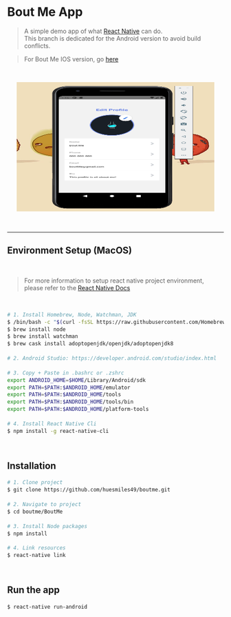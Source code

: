# Bout Me App

> A simple demo app of what [React Native](https://reactnative.dev/) can do. \
> This branch is dedicated for the Android version to avoid build conflicts.

> For Bout Me IOS version, go [here](https://github.com/huesmiles49/boutme/tree/master-ios)

<br />

<p align="center">
  <img width="460" height="300" src="https://github.com/huesmiles49/boutme/blob/master-android/BoutMe/assets/images/demo-pic-android.png">
</p>

<br />

---

## Environment Setup (MacOS)
<br />

> For more information to setup react native project environment, please refer to the [React Native Docs](https://reactnative.dev/docs/environment-setup)

<br />

```bash
# 1. Install Homebrew, Node, Watchman, JDK
$ /bin/bash -c "$(curl -fsSL https://raw.githubusercontent.com/Homebrew/install/master/install.sh)"
$ brew install node
$ brew install watchman
$ brew cask install adoptopenjdk/openjdk/adoptopenjdk8

# 2. Android Studio: https://developer.android.com/studio/index.html

# 3. Copy + Paste in .bashrc or .zshrc
export ANDROID_HOME=$HOME/Library/Android/sdk
export PATH=$PATH:$ANDROID_HOME/emulator
export PATH=$PATH:$ANDROID_HOME/tools
export PATH=$PATH:$ANDROID_HOME/tools/bin
export PATH=$PATH:$ANDROID_HOME/platform-tools

# 4. Install React Native Cli
$ npm install -g react-native-cli
```
<br />

## Installation

```bash
# 1. Clone project
$ git clone https://github.com/huesmiles49/boutme.git

# 2. Navigate to project
$ cd boutme/BoutMe 

# 3. Install Node packages
$ npm install

# 4. Link resources
$ react-native link
```
<br />

## Run the app

```bash
$ react-native run-android
```
